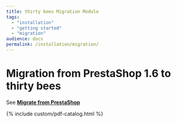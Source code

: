 ```yaml
---
title: thirty bees Migration Module
tags:
  - "installation"
  - "getting started"
  - "migration"
audience: docs
permalink: /installation/migration/
---
```


# Migration from PrestaShop 1.6 to thirty bees

See **[Migrate from PrestaShop](https://thirtybees.com/migrate-from-prestashop/)**

{% include custom/pdf-catalog.html %}
